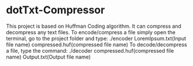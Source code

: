 # dotTxt-Compressor
This project is based on Huffman Coding algorithm. It can compress and decompress any text files.
To encode/compress a file simply open the terminal, go to the project folder and type:
./encoder LoremIpsum.txt(Input file name) compressed.huf(compressed file name)
To decode/decompress a file, type the command:
./decoder compressed.huf(compressed file name) Output.txt(Output file name)
